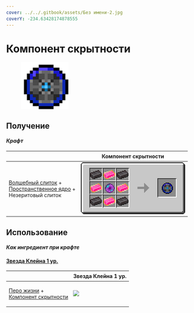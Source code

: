 ```yaml
---
cover: ../../.gitbook/assets/Без имени-2.jpg
coverY: -234.63428174878555
---
```


# Компонент скрытности

<figure><img src="../../.gitbook/assets/stealthpotion_128.png" alt=""><figcaption></figcaption></figure>

## Получение

#### _Крафт_

| ㅤ                                                                                                                                       |  Компонент скрытности                        |
| --------------------------------------------------------------------------------------------------------------------------------------- | -------------------------------------------- |
| <p><a href="fairy_ingot.md">Волшебный слиток</a> +<br><a href="spawner_seeker.md">Пространственное ядро</a> +<br>Незеритовый слиток</p> | ![](../../.gitbook/assets/stealthpotion.png) |

## Использование

#### _Как ингредиент при крафте_

#### [Звезда Клейна 1 ур.](klein_star_1.md)

| ㅤ                                                                                                    |  Звезда Клейна 1 ур.                          |
| ---------------------------------------------------------------------------------------------------- | --------------------------------------------- |
| <p><a href="life_arc.md">Перо жизни</a> +<br><a href="stealthpotion.md">Компонент скрытности</a></p> | ![](../../.gitbook/assets/klein\_star\_1.png) |

